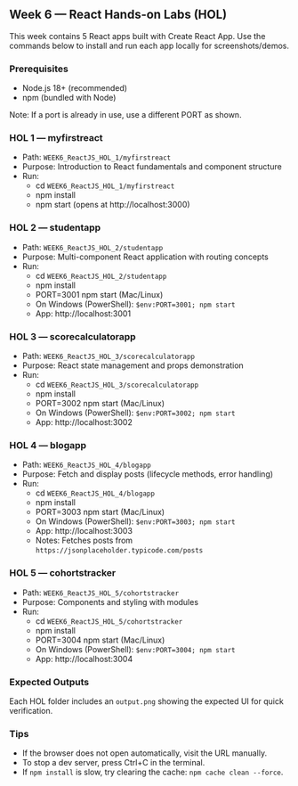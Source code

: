 ## Week 6 — React Hands-on Labs (HOL)

This week contains 5 React apps built with Create React App. Use the commands below to install and run each app locally for screenshots/demos.

### Prerequisites
- Node.js 18+ (recommended)
- npm (bundled with Node)

Note: If a port is already in use, use a different PORT as shown.

### HOL 1 — myfirstreact
- Path: `WEEK6_ReactJS_HOL_1/myfirstreact`
- Purpose: Introduction to React fundamentals and component structure
- Run:
  - cd `WEEK6_ReactJS_HOL_1/myfirstreact`
  - npm install
  - npm start (opens at http://localhost:3000)

### HOL 2 — studentapp
- Path: `WEEK6_ReactJS_HOL_2/studentapp`
- Purpose: Multi-component React application with routing concepts
- Run:
  - cd `WEEK6_ReactJS_HOL_2/studentapp`
  - npm install
  - PORT=3001 npm start (Mac/Linux)
  - On Windows (PowerShell): `$env:PORT=3001; npm start`
  - App: http://localhost:3001

### HOL 3 — scorecalculatorapp
- Path: `WEEK6_ReactJS_HOL_3/scorecalculatorapp`
- Purpose: React state management and props demonstration
- Run:
  - cd `WEEK6_ReactJS_HOL_3/scorecalculatorapp`
  - npm install
  - PORT=3002 npm start (Mac/Linux)
  - On Windows (PowerShell): `$env:PORT=3002; npm start`
  - App: http://localhost:3002

### HOL 4 — blogapp
- Path: `WEEK6_ReactJS_HOL_4/blogapp`
- Purpose: Fetch and display posts (lifecycle methods, error handling)
- Run:
  - cd `WEEK6_ReactJS_HOL_4/blogapp`
  - npm install
  - PORT=3003 npm start (Mac/Linux)
  - On Windows (PowerShell): `$env:PORT=3003; npm start`
  - App: http://localhost:3003
  - Notes: Fetches posts from `https://jsonplaceholder.typicode.com/posts`

### HOL 5 — cohortstracker
- Path: `WEEK6_ReactJS_HOL_5/cohortstracker`
- Purpose: Components and styling with modules
- Run:
  - cd `WEEK6_ReactJS_HOL_5/cohortstracker`
  - npm install
  - PORT=3004 npm start (Mac/Linux)
  - On Windows (PowerShell): `$env:PORT=3004; npm start`
  - App: http://localhost:3004

### Expected Outputs
Each HOL folder includes an `output.png` showing the expected UI for quick verification.

### Tips
- If the browser does not open automatically, visit the URL manually.
- To stop a dev server, press Ctrl+C in the terminal.
- If `npm install` is slow, try clearing the cache: `npm cache clean --force`.
